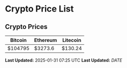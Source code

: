 # Crypto Price List

## Crypto Prices
| Bitcoin | Ethereum | Litecoin |
| ------- | -------- | -------- |
| $104795 | $3273.6 | $130.24 |
**Last Updated:** 2025-01-31 07:25 UTC
**Last Updated:** $DATE$
